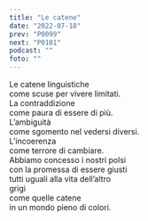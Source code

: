 ```yaml
---
title: "Le catene"
date: "2022-07-18"
prev: "P0099"
next: "P0101"
podcast: ""
foto: ""
---
```


Le catene linguistiche  
come scuse per vivere limitati.  
La contraddizione  
come paura di essere di più.  
L’ambiguità  
come sgomento nel vedersi diversi.  
L’incoerenza  
come terrore di cambiare.  
Abbiamo concesso i nostri polsi  
con la promessa di essere giusti  
tutti uguali alla vita dell’altro  
grigi  
come quelle catene  
in un mondo pieno di colori.
